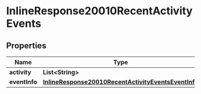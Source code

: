 # InlineResponse20010RecentActivityEvents

## Properties
Name | Type | Description | Notes
------------ | ------------- | ------------- | -------------
**activity** | **List&lt;String&gt;** |  |  [optional]
**eventInfo** | [**InlineResponse20010RecentActivityEventsEventInfo**](InlineResponse20010RecentActivityEventsEventInfo.md) |  |  [optional]
